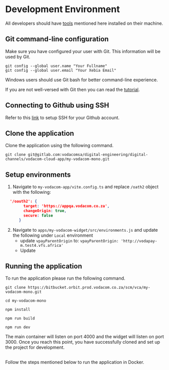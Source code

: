 # Development Environment

All developers should have [tools](./01-tools) mentioned here installed on their machine.

## Git command-line configuration

Make sure you have configured your user with Git. This information will be used by Git.

```
git config --global user.name "Your Fullname"
git config --global user.email "Your Xebia Email"
```

Windows users should use Git bash for better command-line experience.

If you are not well-versed with Git then you can read the [tutorial](https://github.com/shekhargulati/git-the-missing-tutorial).

## Connecting to Github using SSH

Refer to this [link](https://docs.github.com/en/free-pro-team@latest/github/authenticating-to-github/connecting-to-github-with-ssh) to setup SSH for your Github account.

## Clone the application

Clone the application using the following command.

```
git clone git@gitlab.com:vodacomsa/digital-engineering/digital-channels/vodacom-cloud-app/my-vodacom-mono.git
```

## Setup environments

1. Navigate to `my-vodacom-app/vite.config.ts` and replace `/oath2` object with the following:

```json
  '/oauth2': {
        target: 'https://appqa.vodacom.co.za',
        changeOrigin: true,
        secure: false
      }
```

2. Navigate to `apps/my-vodacom-widget/src/environments.js` and update the following under `Local` environment
   -  update `vpayParentOrigin`  to: `vpayParentOrigin: 'http://vodapay-m.test4.vfs.africa'`
   -  Update

## Running the application

To run the application please run the following command.

```
git clone https://bitbucket.orbit.prod.vodacom.co.za/scm/vca/my-vodacom-mono.git

cd my-vodacom-mono

npm install

npm run build

npm run dev

```



The main container will listen on port 4000 and the widget will listen on port 3000. Once you reach this point, you have successfully cloned and set up the project for development.

##

Follow the steps mentioned below to run the application in Docker.
